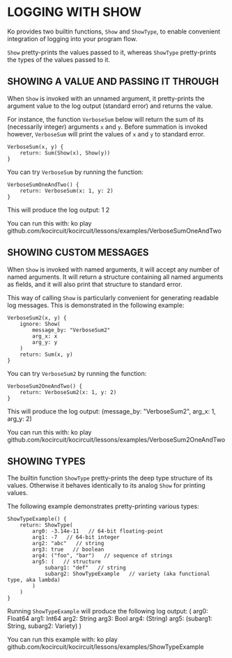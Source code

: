 # LOGGING WITH SHOW

Ko provides two builtin functions, `Show` and `ShowType`, to enable 
convenient integration of logging into your program flow.

`Show` pretty-prints the values passed to it, whereas
`ShowType` pretty-prints the types of the values passed to it.

## SHOWING A VALUE AND PASSING IT THROUGH

When `Show` is invoked with an unnamed argument, it pretty-prints 
the argument value to the log output (standard error) and
returns the value.

For instance, the function `VerboseSum` below will return the sum of its 
(necessarily integer) arguments `x` and `y`. Before summation
is invoked however, `VerboseSum` will print the values of `x` and `y` to
standard error.

	VerboseSum(x, y) {
		return: Sum(Show(x), Show(y))
	}

You can try `VerboseSum` by running the function:

	VerboseSumOneAndTwo() {
		return: VerboseSum(x: 1, y: 2)
	}

This will produce the log output:
	1
	2

You can run this with:
	ko play github.com/kocircuit/kocircuit/lessons/examples/VerboseSumOneAndTwo

## SHOWING CUSTOM MESSAGES

When `Show` is invoked with named arguments, it will accept any number of named arguments.
It will return a structure containing all named arguments as fields, and it will also
print that structure to standard error.

This way of calling `Show` is particularly convenient for generating
readable log messages. This is demonstrated in the following example:

	VerboseSum2(x, y) {
		ignore: Show(
			message_by: "VerboseSum2"
			arg_x: x
			arg_y: y
		)
		return: Sum(x, y)
	}

You can try `VerboseSum2` by running the function:

	VerboseSum2OneAndTwo() {
		return: VerboseSum2(x: 1, y: 2)
	}

This will produce the log output:
	(message_by: "VerboseSum2", arg_x: 1, arg_y: 2)

You can run this with:
	ko play github.com/kocircuit/kocircuit/lessons/examples/VerboseSum2OneAndTwo

## SHOWING TYPES

The builtin function `ShowType` pretty-prints the deep type structure of its values.
Otherwise it behaves identically to its analog `Show` for printing values.

The following example demonstrates pretty-printing various types:

	ShowTypeExample() {
		return: ShowType(
			arg0: -3.14e-11   // 64-bit floating-point
			arg1: -7   // 64-bit integer
			arg2: "abc"   // string
			arg3: true   // boolean
			arg4: ("foo", "bar")   // sequence of strings
			arg5: (   // structure
				subarg1: "def"   // string
				subarg2: ShowTypeExample   // variety (aka functional type, aka lambda)
			)
		)
	}

Running `ShowTypeExample` will produce the following log output:
	(
		arg0: Float64
		arg1: Int64
		arg2: String
		arg3: Bool
		arg4: (String)
		arg5: (subarg1: String, subarg2: Variety)
	)

You can run this example with:
	ko play github.com/kocircuit/kocircuit/lessons/examples/ShowTypeExample
